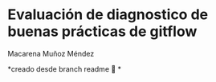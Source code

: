 # Evaluación de diagnostico de buenas prácticas de gitflow
Macarena Muñoz Méndez

*creado desde branch readme 🦝 *